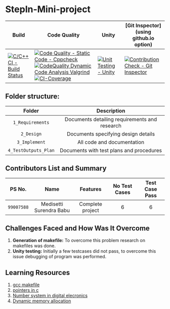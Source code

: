 # StepIn-Mini-project

Build | Code Quality | Unity | [Git Inspector](using github.io option)
------|----------|-------|--------------
[![C/C++ CI - Build Status](https://github.com/medisettisurendra517/M1_conversion_model/actions/workflows/c%20CI.yml/badge.svg)](https://github.com/medisettisurendra517/M1_conversion_model/actions/workflows/c%20CI.yml) | [![Code Quality - Static Code - Cppcheck](https://github.com/medisettisurendra517/M1_conversion_model/actions/workflows/cppcheck.yml/badge.svg)](https://github.com/medisettisurendra517/M1_conversion_model/actions/workflows/cppcheck.yml) [![CodeQuality Dynamic Code Analysis Valgrind](https://github.com/medisettisurendra517/M1_conversion_model/actions/workflows/code%20q%20dynamic.yml/badge.svg)](https://github.com/medisettisurendra517/M1_conversion_model/actions/workflows/code%20q%20dynamic.yml) [![CI-Coverage](https://github.com/medisettisurendra517/M1_conversion_model/actions/workflows/gcov.yml/badge.svg)](https://github.com/medisettisurendra517/M1_conversion_model/actions/workflows/gcov.yml)| [![Unit Testing - Unity](https://github.com/medisettisurendra517/M1_conversion_model/actions/workflows/unity.yml/badge.svg)](https://github.com/medisettisurendra517/M1_conversion_model/actions/workflows/unity.yml) | [![Contribution Check - Git Inspector](https://github.com/medisettisurendra517/M1_conversion_model/actions/workflows/gitinspector.yml/badge.svg)](https://github.com/medisettisurendra517/M1_conversion_model/actions/workflows/gitinspector.yml)

## Folder structure:

| Folder | Description |
| :---: | :---: |
| `1_Requirements` | Documents detailing requirements and research |
| `2_Design` | Documents specifying design details |
| `3_Implement` | All code and documentation |
| `4_TestOutputs_Plan` | Documents with test plans and procedures |

## Contributors List and Summary

|PS No. |  Name   |    Features    |No Test Cases|Test Case Pass|
|:---:|:---:|:---:|:---:|:---:|
|`99007588` | Medisetti Surendra Babu | Complete project   | 6   | 6     |
    

## Challenges Faced and How Was It Overcome

1. **Generation of makefile:** To overcome this problem research on makefiles was done.
2. **Unity testing:** Initially a few testcases did not pass, to overcome this issue debugging of program was performed.

## Learning Resources
1. [gcc makefile](https://www3.ntu.edu.sg/home/ehchua/programming/cpp/gcc_make.html#zz-2.1)
2. [pointers in c](https://www.freecodecamp.org/news/pointers-in-c-are-not-as-difficult-as-you-think/)
3. [Number system in digital elecronics](https://learnabout-electronics.org/Digital/dig11.php)
4. [Dynamic memory allocation](https://www.programiz.com/c-programming/c-dynamic-memory-allocation)

